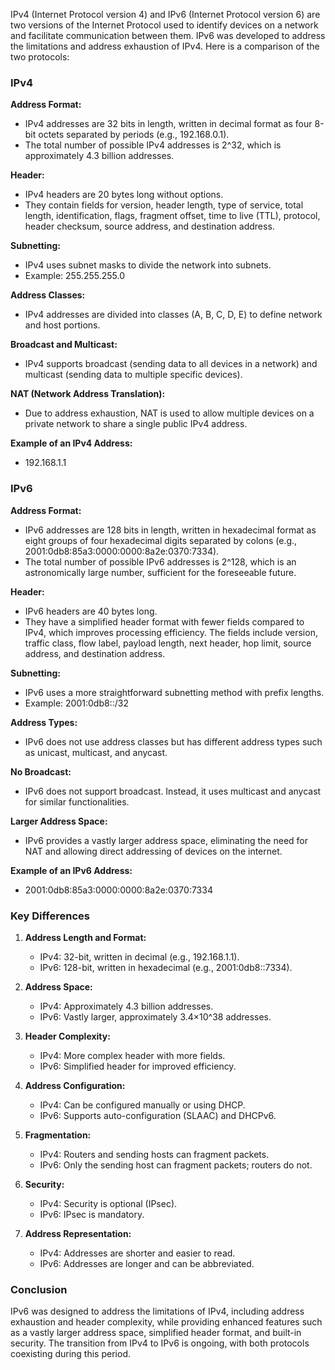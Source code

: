 IPv4 (Internet Protocol version 4) and IPv6 (Internet Protocol version 6) are two versions of the Internet Protocol used to identify devices on a network and facilitate communication between them. IPv6 was developed to address the limitations and address exhaustion of IPv4. Here is a comparison of the two protocols:

### IPv4

**Address Format:**
- IPv4 addresses are 32 bits in length, written in decimal format as four 8-bit octets separated by periods (e.g., 192.168.0.1).
- The total number of possible IPv4 addresses is 2^32, which is approximately 4.3 billion addresses.

**Header:**
- IPv4 headers are 20 bytes long without options.
- They contain fields for version, header length, type of service, total length, identification, flags, fragment offset, time to live (TTL), protocol, header checksum, source address, and destination address.

**Subnetting:**
- IPv4 uses subnet masks to divide the network into subnets.
- Example: 255.255.255.0

**Address Classes:**
- IPv4 addresses are divided into classes (A, B, C, D, E) to define network and host portions.

**Broadcast and Multicast:**
- IPv4 supports broadcast (sending data to all devices in a network) and multicast (sending data to multiple specific devices).

**NAT (Network Address Translation):**
- Due to address exhaustion, NAT is used to allow multiple devices on a private network to share a single public IPv4 address.

**Example of an IPv4 Address:**
- 192.168.1.1

### IPv6

**Address Format:**
- IPv6 addresses are 128 bits in length, written in hexadecimal format as eight groups of four hexadecimal digits separated by colons (e.g., 2001:0db8:85a3:0000:0000:8a2e:0370:7334).
- The total number of possible IPv6 addresses is 2^128, which is an astronomically large number, sufficient for the foreseeable future.

**Header:**
- IPv6 headers are 40 bytes long.
- They have a simplified header format with fewer fields compared to IPv4, which improves processing efficiency. The fields include version, traffic class, flow label, payload length, next header, hop limit, source address, and destination address.

**Subnetting:**
- IPv6 uses a more straightforward subnetting method with prefix lengths.
- Example: 2001:0db8::/32

**Address Types:**
- IPv6 does not use address classes but has different address types such as unicast, multicast, and anycast.

**No Broadcast:**
- IPv6 does not support broadcast. Instead, it uses multicast and anycast for similar functionalities.

**Larger Address Space:**
- IPv6 provides a vastly larger address space, eliminating the need for NAT and allowing direct addressing of devices on the internet.

**Example of an IPv6 Address:**
- 2001:0db8:85a3:0000:0000:8a2e:0370:7334

### Key Differences

1. **Address Length and Format:**
   - IPv4: 32-bit, written in decimal (e.g., 192.168.1.1).
   - IPv6: 128-bit, written in hexadecimal (e.g., 2001:0db8::7334).

2. **Address Space:**
   - IPv4: Approximately 4.3 billion addresses.
   - IPv6: Vastly larger, approximately 3.4×10^38 addresses.

3. **Header Complexity:**
   - IPv4: More complex header with more fields.
   - IPv6: Simplified header for improved efficiency.

4. **Address Configuration:**
   - IPv4: Can be configured manually or using DHCP.
   - IPv6: Supports auto-configuration (SLAAC) and DHCPv6.

5. **Fragmentation:**
   - IPv4: Routers and sending hosts can fragment packets.
   - IPv6: Only the sending host can fragment packets; routers do not.

6. **Security:**
   - IPv4: Security is optional (IPsec).
   - IPv6: IPsec is mandatory.

7. **Address Representation:**
   - IPv4: Addresses are shorter and easier to read.
   - IPv6: Addresses are longer and can be abbreviated.

### Conclusion

IPv6 was designed to address the limitations of IPv4, including address exhaustion and header complexity, while providing enhanced features such as a vastly larger address space, simplified header format, and built-in security. The transition from IPv4 to IPv6 is ongoing, with both protocols coexisting during this period.